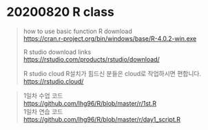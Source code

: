# 20200820 R class  
> how to use basic function 
> R download  
> https://cran.r-project.org/bin/windows/base/R-4.0.2-win.exe  
>  
> R studio download links  
> https://rstudio.com/products/rstudio/download/  
>
> R studio cloud   R설치가 힘드신 분들은 cloud로 작업하시면 편합니다.
> https://rstudio.cloud/

> 1일차 수업 코드  
> https://github.com/lhg96/R/blob/master/r/1st.R  
> 1일차 연습 코드  
> https://github.com/lhg96/R/blob/master/r/day1_script.R  
